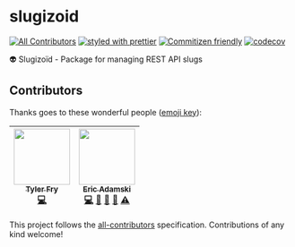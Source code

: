 # slugizoid
[![All Contributors](https://img.shields.io/badge/all_contributors-2-orange.svg?style=flat-square)](#contributors)
[![styled with prettier](https://img.shields.io/badge/styled_with-prettier-ff69b4.svg)](https://github.com/prettier/prettier)
[![Commitizen friendly](https://img.shields.io/badge/commitizen-friendly-brightgreen.svg)](http://commitizen.github.io/cz-cli/)
[![codecov](https://codecov.io/gh/mb3online/slugizoid/branch/develop/graph/badge.svg)](https://codecov.io/gh/mb3online/slugizoid)

👽 Slugizoïd - Package for managing REST API slugs

## Contributors

Thanks goes to these wonderful people ([emoji key](https://github.com/kentcdodds/all-contributors#emoji-key)):

<!-- ALL-CONTRIBUTORS-LIST:START - Do not remove or modify this section -->
| [<img src="https://avatars0.githubusercontent.com/u/1922965?v=4" width="100px;"/><br /><sub>Tyler Fry</sub>](https://github.com/frytyler)<br />[💻](https://github.com/mb3online/slugizoid/commits?author=frytyler "Code") | [<img src="https://avatars0.githubusercontent.com/u/6516758?v=4" width="100px;"/><br /><sub>Eric Adamski</sub>](https://github.com/ericadamski)<br />[💻](https://github.com/mb3online/slugizoid/commits?author=ericadamski "Code") [🎨](#design-ericadamski "Design") [🤔](#ideas-ericadamski "Ideas, Planning, & Feedback") [👀](#review-ericadamski "Reviewed Pull Requests") [⚠️](https://github.com/mb3online/slugizoid/commits?author=ericadamski "Tests") |
| :---: | :---: |
<!-- ALL-CONTRIBUTORS-LIST:END -->

This project follows the [all-contributors](https://github.com/kentcdodds/all-contributors) specification. Contributions of any kind welcome!
